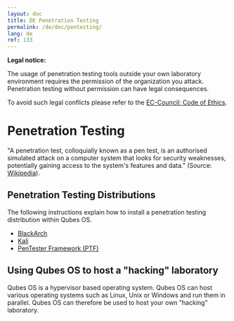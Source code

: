 ```yaml
---
layout: doc
title: DE Penetration Testing
permalink: /de/doc/pentesting/
lang: de
ref: 133
---
```


**Legal notice:**

The usage of penetration testing tools outside your own laboratory environment requires the permission of the organization you attack. Penetration testing without permission can have legal consequences.

To avoid such legal conflicts please refer to the [EC-Council: Code of Ethics](https://www.eccouncil.org/Support/code-of-ethics).

Penetration Testing
===================

"A penetration test, colloquially known as a pen test, is an authorised simulated attack on a computer system that looks for security weaknesses, potentially gaining access to the system's features and data." (Source: [Wikipedia](https://en.wikipedia.org/wiki/Penetration_test)).

Penetration Testing Distributions
---------------------------------

The following instructions explain how to install a penetration testing distribution within Qubes OS.  

- [BlackArch](/doc/pentesting/blackarch/)
- [Kali](/doc/pentesting/kali/)
- [PenTester Framework (PTF)](/doc/pentesting/ptf/)

Using Qubes OS to host a "hacking" laboratory
---------------------------------------------

Qubes OS is a hypervisor based operating system. Qubes OS can host various operating systems such as Linux, Unix or Windows and run them in parallel. Qubes OS can therefore be used to host your own "hacking" laboratory.
